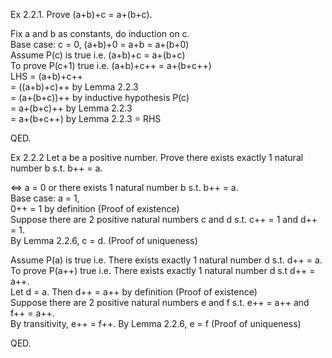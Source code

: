 Ex 2.2.1. Prove (a+b)+c = a+(b+c).  

Fix a and b as constants, do induction on c.  
Base case: c = 0, (a+b)+0 = a+b = a+(b+0)  
Assume P(c) is true i.e. (a+b)+c = a+(b+c)  
To prove P(c+1) true i.e. (a+b)+c++ = a+(b+c++)  
LHS = (a+b)+c++  
    = ((a+b)+c)++ by Lemma 2.2.3  
    = (a+(b+c))++ by inductive hypothesis P(c)  
    = a+(b+c)++ by Lemma 2.2.3  
    = a+(b+c++) by Lemma 2.2.3 = RHS

QED.

Ex 2.2.2 Let a be a positive number. Prove there exists exactly 1 natural number b s.t. b++ = a.    

<=> a = 0 or there exists 1 natural number b s.t. b++ = a.  
Base case: a = 1,  
0++ = 1 by definition (Proof of existence)  
Suppose there are 2 positive natural numbers c and d s.t. c++ = 1 and d++ = 1.  
By Lemma 2.2.6, c = d. (Proof of uniqueness)  

Assume P(a) is true i.e. There exists exactly 1 natural number d s.t. d++ = a.  
To prove P(a++) true i.e. There exists exactly 1 natural number d s.t d++ = a++.  
Let d = a. Then d++ = a++ by definition (Proof of existence)   
Suppose there are 2 positive natural numbers e and f s.t. e++ = a++ and f++ = a++.  
By transitivity, e++ = f++.
By Lemma 2.2.6, e = f (Proof of uniqueness)

QED.
